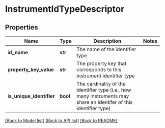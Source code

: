 # InstrumentIdTypeDescriptor

## Properties
Name | Type | Description | Notes
------------ | ------------- | ------------- | -------------
**id_name** | **str** | The name of the identifier type | 
**property_key_value** | **str** | The property key that corresponds to this instrument identifier type | 
**is_unique_identifier** | **bool** | The cardinality of the identifier type (i.e., how many instruments may share an identifer  of this identifier type) | 

[[Back to Model list]](../README.md#documentation-for-models) [[Back to API list]](../README.md#documentation-for-api-endpoints) [[Back to README]](../README.md)


